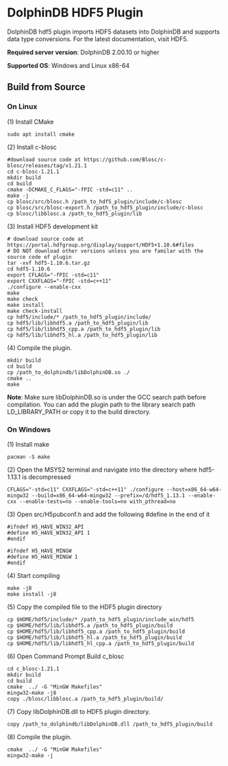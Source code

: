 # DolphinDB HDF5 Plugin

DolphinDB hdf5 plugin imports HDF5 datasets into DolphinDB and supports data type conversions.
For the latest documentation, visit HDF5.

**Required server version**: DolphinDB 2.00.10 or higher

**Supported OS**: Windows and Linux x86-64

## Build from Source

### On Linux

(1) Install CMake

```
sudo apt install cmake
```

(2) Install c-blosc

```
#download source code at https://github.com/Blosc/c-blosc/releases/tag/v1.21.1
cd c-blosc-1.21.1
mkdir build
cd build
cmake -DCMAKE_C_FLAGS="-fPIC -std=c11" ..
make -j
cp blosc/src/blosc.h /path_to_hdf5_plugin/include/c-blosc
cp blosc/src/blosc-export.h /path_to_hdf5_plugin/include/c-blosc
cp blosc/libblosc.a /path_to_hdf5_plugin/lib
```

(3) Install HDF5 development kit

```
# download source code at https://portal.hdfgroup.org/display/support/HDF5+1.10.6#files
# DO NOT download other versions unless you are familar with the source code of plugin
tar -xvf hdf5-1.10.6.tar.gz
cd hdf5-1.10.6
export CFLAGS="-fPIC -std=c11"
export CXXFLAGS="-fPIC -std=c++11"
./configure --enable-cxx
make
make check
make install
make check-install
cp hdf5/include/* /path_to_hdf5_plugin/include/
cp hdf5/lib/libhdf5.a /path_to_hdf5_plugin/lib
cp hdf5/lib/libhdf5_cpp.a /path_to_hdf5_plugin/lib
cp hdf5/lib/libhdf5_hl.a /path_to_hdf5_plugin/lib
```

(4) Compile the plugin.

```
mkdir build
cd build
cp /path_to_dolphindb/libDolphinDB.so ./
cmake ..
make
```

**Note**: Make sure libDolphinDB.so is under the GCC search path before compilation. You can add the plugin path to the library search path LD_LIBRARY_PATH or copy it to the build directory.

### On Windows

(1) Install make

```
pacman -S make
```

(2) Open the MSYS2 terminal and navigate into the directory where hdf5-1.13.1 is decompressed

```
CFLAGS="-std=c11" CXXFLAGS="-std=c++11" ./configure --host=x86_64-w64-mingw32 --build=x86_64-w64-mingw32 --prefix=/d/hdf5_1.13.1 --enable-cxx --enable-tests=no --enable-tools=no with_pthread=no
```

(3) Open src/H5pubconf.h and add the following #define in the end of it

```
#ifndef H5_HAVE_WIN32_API
#define H5_HAVE_WIN32_API 1
#endif

#ifndef H5_HAVE_MINGW
#define H5_HAVE_MINGW 1
#endif
```

(4) Start compiling

```
make -j8
make install -j8
```

(5) Copy the compiled file to the HDF5 plugin directory

```
cp $HOME/hdf5/include/* /path_to_hdf5_plugin/include_win/hdf5
cp $HOME/hdf5/lib/libhdf5.a /path_to_hdf5_plugin/build
cp $HOME/hdf5/lib/libhdf5_cpp.a /path_to_hdf5_plugin/build
cp $HOME/hdf5/lib/libhdf5_hl.a /path_to_hdf5_plugin/build
cp $HOME/hdf5/lib/libhdf5_hl_cpp.a /path_to_hdf5_plugin/build
```

(6) Open Command Prompt Build c_blosc

```
cd c_blosc-1.21.1
mkdir build
cd build
cmake  ../ -G "MinGW Makefiles"
mingw32-make -j8
copy ./blosc/libblosc.a /path_to_hdf5_plugin/build/
```

(7) Copy libDolphinDB.dll to HDF5 plugin directory.

```
copy /path_to_dolphindb/libDolphinDB.dll /path_to_hdf5_plugin/build
```

(8) Compile the plugin.

```
cmake  ../ -G "MinGW Makefiles"
mingw32-make -j
```